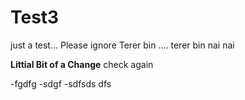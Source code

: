 # Test3
just a test... Please ignore
Terer bin .... terer bin nai nai


**Littial Bit of a Change**
 check again
 
 -fgdfg
  -sdgf
  -sdfsds
dfs
